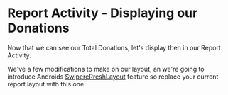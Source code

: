 # Report Activity - Displaying our Donations

Now that we can see our Total Donations, let's display then in our Report Activity.

We've a few modifications to make on our layout, an we're going to introduce Androids [SwipereRreshLayout](http://developer.android.com/reference/android/support/v4/widget/SwipeRefreshLayout.html) feature so replace your current report layout with this one

~~~xml

~~~

